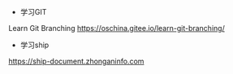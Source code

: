 - 学习GIT

Learn Git Branching https://oschina.gitee.io/learn-git-branching/

- 学习ship

https://ship-document.zhonganinfo.com